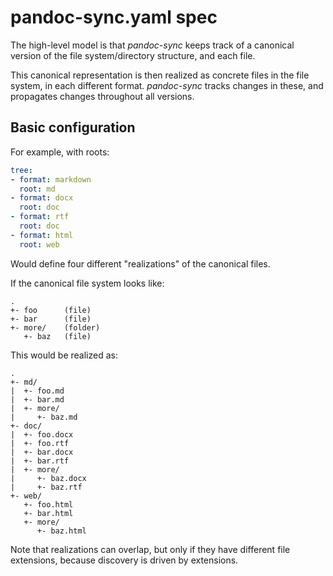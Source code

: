 pandoc-sync.yaml spec
=====================

The high-level model is that *pandoc-sync* keeps track of a canonical version
of the file system/directory structure, and each file.

This canonical representation is then realized as concrete files in the file
system, in each different format.  *pandoc-sync* tracks changes in these, and
propagates changes throughout all versions.

Basic configuration
-------------------

For example, with roots:

```yaml
tree:
- format: markdown
  root: md
- format: docx
  root: doc
- format: rtf
  root: doc
- format: html
  root: web
```

Would define four different "realizations" of the canonical files.

If the canonical file system looks like:

```
.
+- foo      (file)
+- bar      (file)
+- more/    (folder)
   +- baz   (file)
```

This would be realized as:

```
.
+- md/
|  +- foo.md
|  +- bar.md
|  +- more/
|     +- baz.md
+- doc/
|  +- foo.docx
|  +- foo.rtf
|  +- bar.docx
|  +- bar.rtf
|  +- more/
|     +- baz.docx
|     +- baz.rtf
+- web/
   +- foo.html
   +- bar.html
   +- more/
      +- baz.html
```

Note that realizations can overlap, but only if they have different file
extensions, because discovery is driven by extensions.



